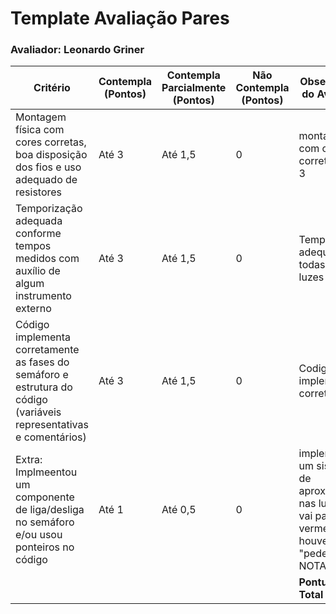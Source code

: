 # Template Avaliação Pares
### Avaliador: Leonardo Griner
| Critério                                                                                                 | Contempla (Pontos) | Contempla Parcialmente (Pontos) | Não Contempla (Pontos) | Observações do Avaliador |
|---------------------------------------------------------------------------------------------------------|--------------------|----------------------------------|--------------------------|---------------------------|
| Montagem física com cores corretas, boa disposição dos fios e uso adequado de resistores                | Até 3              | Até 1,5                            | 0                        |         montagem com os fios correta NOTA 3                  |
| Temporização adequada conforme tempos medidos com auxílio de algum instrumento externo                  | Até 3              | Até 1,5                          | 0                        |         Temporizacao adequada em todas as luzes NOTA 3                  |
| Código implementa corretamente as fases do semáforo e estrutura do código (variáveis representativas e comentários) | Até 3              | Até 1,5                          | 0                        |       Codigo implementado corretamente                    |
| Extra: Implmeentou um componente de liga/desliga no semáforo e/ou usou ponteiros no código | Até 1              |  Até 0,5                         | 0                        |            implementou um sistema de aproximacao nas luzes que vai para o vermelho se houver "pedestre" NOTA 1               |
|  |                                                             |  | |**Pontuação Total 10**|
